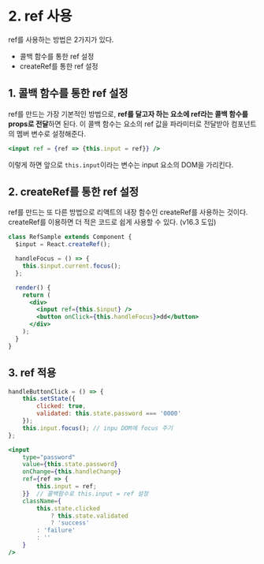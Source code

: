 # 2. ref 사용

ref를 사용하는 방법은 2가지가 있다.

* 콜백 함수를 통한 ref 설정
* createRef를 통한 ref 설정

## 1. 콜백 함수를 통한 ref 설정

ref를 만드는 가장 기본적인 방법으로, **ref를 달고자 하는 요소에 ref라는 콜백 함수를 props로 전달**하면 된다. 이 콜백 함수는 요소의 ref 값을 파라미터로 전달받아 컴포넌트의 멤버 변수로 설정해준다.

```jsx
<input ref = {ref => {this.input = ref}} />
```

이렇게 하면 앞으로 `this.input`이라는 변수는 input 요소의 DOM을 가리킨다.

## 2. createRef를 통한 ref 설정

ref를 만드는 또 다른 방법으로 리액트의 내장 함수인 createRef를 사용하는 것이다. createRef를 이용하면 더 적은 코드로 쉽게 사용할 수 있다. (v16.3 도입)

```jsx
class RefSample extends Component {
  $input = React.createRef();

  handleFocus = () => {
    this.$input.current.focus();
  };

  render() {
    return (
      <div>
        <input ref={this.$input} />
        <button onClick={this.handleFocus}>dd</button>
      </div>
    );
  }
}
```

## 3. ref 적용

```jsx
handleButtonClick = () => {
    this.setState({
        clicked: true,
        validated: this.state.password === '0000'
    });
    this.input.focus(); // inpu DOM에 focus 주기
};

<input
    type="password"
    value={this.state.password}
    onChange={this.handleChange}
    ref={ref => {
        this.input = ref;
    }}	// 콜백함수로 this.input = ref 설정
    className={
        this.state.clicked
            ? this.state.validated
            ? 'success'
        : 'failure'
        : ''
    }
/>
```

